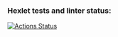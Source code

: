 ### Hexlet tests and linter status:
[![Actions Status](https://github.com/Troshchk/python-project-49/workflows/hexlet-check/badge.svg)](https://github.com/Troshchk/python-project-49/actions)